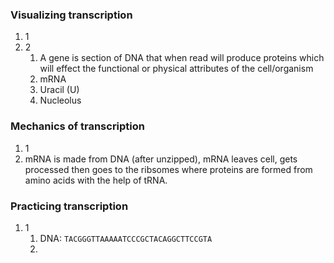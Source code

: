### Visualizing transcription
1. 1
2. 2
	1. A gene is section of DNA that when read will produce proteins which will effect the functional or physical attributes of the cell/organism
	2. mRNA
	3. Uracil (U)
	4. Nucleolus

### Mechanics of transcription
1. 1
2. mRNA is made from DNA (after unzipped), mRNA leaves cell, gets processed then goes to the ribsomes where proteins are formed from amino acids with the help of tRNA.

### Practicing transcription
1. 1
	1. DNA: `TACGGGTTAAAAATCCCGCTACAGGCTTCCGTA`
	2. 